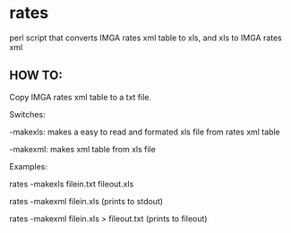 rates
=====

perl script that converts IMGA rates xml table to xls, and xls to IMGA rates xml


HOW TO:
-------
Copy IMGA rates xml table to a txt file.

Switches:

-makexls: makes a easy to read and formated xls file from rates xml table

-makexml: makes xml table from xls file

Examples:

rates -makexls filein.txt fileout.xls

rates -makexml filein.xls (prints to stdout)

rates -makexml filein.xls > fileout.txt (prints to fileout)